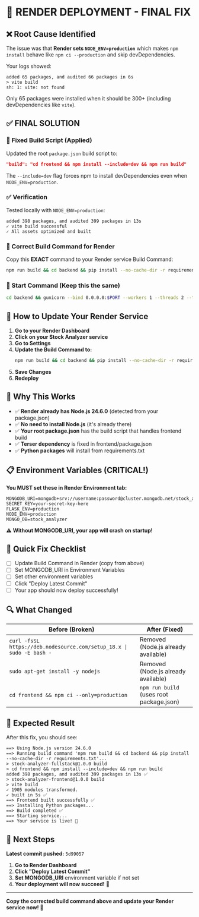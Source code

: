 # 🚀 RENDER DEPLOYMENT - FINAL FIX

## ❌ Root Cause Identified
The issue was that **Render sets `NODE_ENV=production`** which makes `npm install` behave like `npm ci --production` and skip devDependencies.

Your logs showed:
```
added 65 packages, and audited 66 packages in 6s
> vite build
sh: 1: vite: not found
```

Only 65 packages were installed when it should be 300+ (including devDependencies like `vite`).

## ✅ FINAL SOLUTION

### 🔧 Fixed Build Script (Applied)
Updated the root `package.json` build script to:
```json
"build": "cd frontend && npm install --include=dev && npm run build"
```

The `--include=dev` flag forces npm to install devDependencies even when `NODE_ENV=production`.

### ✅ Verification
Tested locally with `NODE_ENV=production`:
```
added 398 packages, and audited 399 packages in 13s
✓ vite build successful
✓ All assets optimized and built
```

### 🔧 Correct Build Command for Render
Copy this **EXACT** command to your Render service Build Command:
```bash
npm run build && cd backend && pip install --no-cache-dir -r requirements.txt
```

### 🚀 Start Command (Keep this the same)
```bash
cd backend && gunicorn --bind 0.0.0.0:$PORT --workers 1 --threads 2 --timeout 120 --worker-class gthread --max-requests 1000 --preload app:app
```

## 🔄 How to Update Your Render Service

1. **Go to your Render Dashboard**
2. **Click on your Stock Analyzer service**
3. **Go to Settings**
4. **Update the Build Command to:**
   ```bash
   npm run build && cd backend && pip install --no-cache-dir -r requirements.txt
   ```
5. **Save Changes**
6. **Redeploy**

## 🧪 Why This Works

- ✅ **Render already has Node.js 24.6.0** (detected from your package.json)
- ✅ **No need to install Node.js** (it's already there)
- ✅ **Your root package.json** has the build script that handles frontend build
- ✅ **Terser dependency** is fixed in frontend/package.json
- ✅ **Python packages** will install from requirements.txt

## 📋 Environment Variables (CRITICAL!)

**You MUST set these in Render Environment tab:**

```
MONGODB_URI=mongodb+srv://username:password@cluster.mongodb.net/stock_analyzer
SECRET_KEY=your-secret-key-here
FLASK_ENV=production
NODE_ENV=production
MONGO_DB=stock_analyzer
```

⚠️ **Without MONGODB_URI, your app will crash on startup!**

## 🎯 Quick Fix Checklist

- [ ] Update Build Command in Render (copy from above)
- [ ] Set MONGODB_URI in Environment Variables
- [ ] Set other environment variables
- [ ] Click "Deploy Latest Commit"
- [ ] Your app should now deploy successfully!

## 🔍 What Changed

| Before (Broken) | After (Fixed) |
|----------------|---------------|
| `curl -fsSL https://deb.nodesource.com/setup_18.x \| sudo -E bash -` | Removed (Node.js already available) |
| `sudo apt-get install -y nodejs` | Removed (Node.js already available) |
| `cd frontend && npm ci --only=production` | `npm run build` (uses root package.json) |

## 🎉 Expected Result

After this fix, you should see:
```
==> Using Node.js version 24.6.0
==> Running build command 'npm run build && cd backend && pip install --no-cache-dir -r requirements.txt'...
> stock-analyzer-fullstack@1.0.0 build
> cd frontend && npm install --include=dev && npm run build
added 398 packages, and audited 399 packages in 13s ✅
> stock-analyzer-frontend@1.0.0 build  
> vite build
✓ 1905 modules transformed.
✓ built in 5s ✅
==> Frontend built successfully ✅
==> Installing Python packages...
==> Build completed ✅
==> Starting service...
==> Your service is live! 🎉
```

## 🔄 Next Steps

**Latest commit pushed:** `5d99057`

1. **Go to Render Dashboard**
2. **Click "Deploy Latest Commit"**
3. **Set MONGODB_URI** environment variable if not set
4. **Your deployment will now succeed!** 🚀

---
**Copy the corrected build command above and update your Render service now! 🚀**
